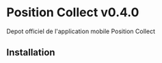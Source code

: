 # Position Collect v0.4.0

Depot officiel de l'application mobile Position Collect

## Installation
